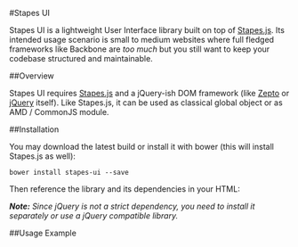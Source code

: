 #Stapes UI

Stapes UI is a lightweight User Interface library built on top of [Stapes.js](https://github.com/hay/stapes). Its intended usage scenario is small to medium websites where full fledged frameworks like Backbone are _too much_ but you still want to keep your codebase structured and maintainable.

##Overview

Stapes UI requires [Stapes.js](https://github.com/hay/stapes) and a jQuery-ish DOM framework (like [Zepto](http://zeptojs.com/) or [jQuery](http://jquery.com/) itself). Like Stapes.js, it can be used as classical global object or as AMD / CommonJS module.

##Installation

You may download the latest build or install it with bower (this will install Stapes.js as well):

	bower install stapes-ui --save

Then reference the library and its dependencies in your HTML:

<script src="/bower_components/stapes/stapes.js"></script>
<script src="/bower_components/jquery/dist/jquery.js"></script>
<script src="/bower_components/stapes-ui/dist/stapes-ui.js"></script>


_**Note:** Since jQuery is not a strict dependency, you need to install it separately or use a jQuery compatible library._

##Usage Example

